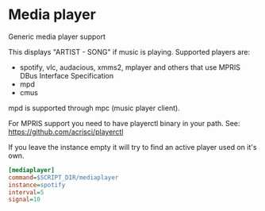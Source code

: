 # Media player

Generic media player support

This displays "ARTIST - SONG" if music is playing.
Supported players are:
- spotify, vlc, audacious, xmms2, mplayer and others that
use MPRIS DBus Interface Specification
- mpd
- cmus

mpd is supported through mpc (music player client).

For MPRIS support you need to have playerctl binary in your path.
See: https://github.com/acrisci/playerctl

If you leave the instance empty it will try to find an
active player used on it's own.

``` ini
[mediaplayer]
command=$SCRIPT_DIR/mediaplayer
instance=spotify
interval=5
signal=10
```
